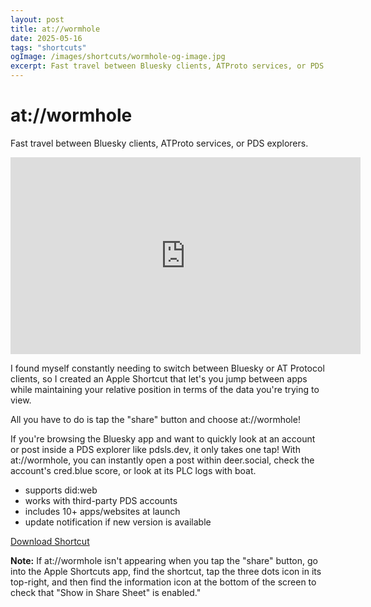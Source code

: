 ```yaml
---
layout: post
title: at://wormhole
date: 2025-05-16
tags: "shortcuts"
ogImage: /images/shortcuts/wormhole-og-image.jpg
excerpt: Fast travel between Bluesky clients, ATProto services, or PDS explorers with this Apple Shortcut.
---
```


# at://wormhole

Fast travel between Bluesky clients, ATProto services, or PDS explorers.

<div class="responsive-iframe-container">
<iframe width="560" height="315" src="https://www.youtube-nocookie.com/embed/w9XQot5otK4?si=5tV21z5PFwAiha96&amp;controls=0" title="YouTube video player" frameborder="0" allow="accelerometer; autoplay; clipboard-write; encrypted-media; gyroscope; picture-in-picture; web-share" referrerpolicy="strict-origin-when-cross-origin" allowfullscreen></iframe>
</div>

I found myself constantly needing to switch between Bluesky or AT Protocol clients, so I created an Apple Shortcut that let's you jump between apps while maintaining your relative position in terms of the data you're trying to view.

All you have to do is tap the "share" button and choose at://wormhole!

If you're browsing the Bluesky app and want to quickly look at an account or post inside a PDS explorer like pdsls.dev, it only takes one tap! With at://wormhole, you can instantly open a post within deer.social, check the account's cred.blue score, or look at its PLC logs with boat.

- supports did:web
- works with third-party PDS accounts
- includes 10+ apps/websites at launch
- update notification if new version is available

[Download Shortcut](https://www.icloud.com/shortcuts/a45cef15e0174de4a81c5da82b776c10)

**Note:** If at://wormhole isn't appearing when you tap the "share" button, go into the Apple Shortcuts app, find the shortcut, tap the three dots icon in its top-right, and then find the information icon at the bottom of the screen to check that "Show in Share Sheet" is enabled."